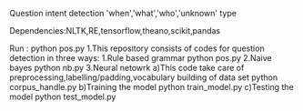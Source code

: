 Question intent detection 'when','what','who','unknown' type

Dependencies:NLTK,RE,tensorflow,theano,scikit,pandas

Run : python pos.py 
1.This repository consists of codes for question detection in three ways:
1.Rule based grammar
python pos.py 
2.Naive bayes
python nb.py
3.Neural netowrk
a)This code take care of preprocessing,labelling/padding,vocabulary building  of data set
python corpus_handle.py
b)Training the model
python train_model.py
c)Testing the model
python test_model.py
